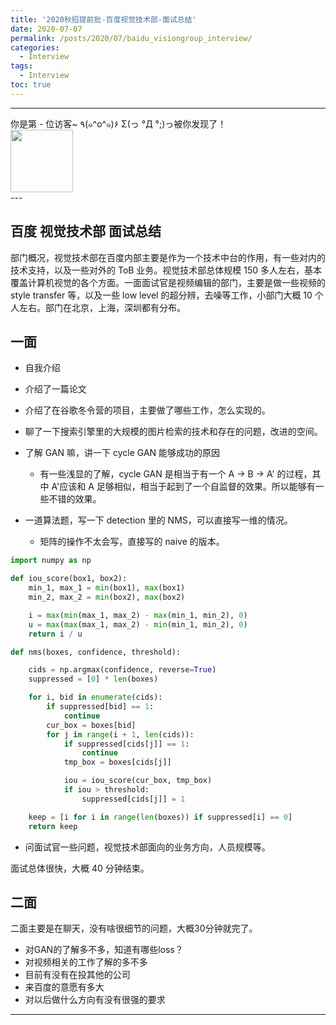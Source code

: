 ```yaml
---
title: '2020秋招提前批-百度视觉技术部-面试总结'
date: 2020-07-07
permalink: /posts/2020/07/baidu_visiongroup_interview/
categories:
  - Interview
tags:
  - Interview
toc: true
---
```


---
<div>
<div class="button01">
      <visited_a href="#" display:inline>你是第<span data-hk-page="current"> - </span>位访客~</visited_a>
      <visited_p class="top">٩(๑^o^๑)۶</visited_p>
      <visited_p class="bottom">Σ(っ °Д °;)っ被你发现了！</visited_p>
</div>
<img align="center" width="100" src="{{ site.url }}/images/static/take_me.gif" alt="" display:inline>
</div>
---

## 百度 视觉技术部 面试总结

部门概况，视觉技术部在百度内部主要是作为一个技术中台的作用，有一些对内的技术支持，以及一些对外的 ToB 业务。视觉技术部总体规模 150 多人左右，基本覆盖计算机视觉的各个方面。一面面试官是视频编辑的部门，主要是做一些视频的 style transfer 等，以及一些 low level 的超分辨，去噪等工作，小部门大概 10 个人左右。部门在北京，上海，深圳都有分布。

## 一面

- 自我介绍

- 介绍了一篇论文

- 介绍了在谷歌冬令营的项目，主要做了哪些工作，怎么实现的。

- 聊了一下搜索引擎里的大规模的图片检索的技术和存在的问题，改进的空间。

- 了解 GAN 嘛，讲一下 cycle GAN 能够成功的原因

  - 有一些浅显的了解，cycle GAN 是相当于有一个 A -> B -> A' 的过程，其中 A'应该和 A 足够相似，相当于起到了一个自监督的效果。所以能够有一些不错的效果。

- 一道算法题，写一下 detection 里的 NMS，可以直接写一维的情况。
  - 矩阵的操作不太会写，直接写的 naive 的版本。

```python
import numpy as np

def iou_score(box1, box2):
    min_1, max_1 = min(box1), max(box1)
    min_2, max_2 = min(box2), max(box2)

    i = max(min(max_1, max_2) - max(min_1, min_2), 0)
    u = max(max(max_1, max_2) - min(min_1, min_2), 0)
    return i / u

def nms(boxes, confidence, threshold):

    cids = np.argmax(confidence, reverse=True)
    suppressed = [0] * len(boxes)

    for i, bid in enumerate(cids):
        if suppressed[bid] == 1:
            continue
        cur_box = boxes[bid]
        for j in range(i + 1, len(cids)):
            if suppressed[cids[j]] == 1:
                continue
            tmp_box = boxes[cids[j]]

            iou = iou_score(cur_box, tmp_box)
            if iou > threshold:
                suppressed[cids[j]] = 1

    keep = [i for i in range(len(boxes)) if suppressed[i] == 0]
    return keep
```

- 问面试官一些问题，视觉技术部面向的业务方向，人员规模等。

面试总体很快，大概 40 分钟结束。

## 二面

二面主要是在聊天，没有啥很细节的问题，大概30分钟就完了。
- 对GAN的了解多不多，知道有哪些loss？
- 对视频相关的工作了解的多不多
- 目前有没有在投其他的公司
- 来百度的意愿有多大
- 对以后做什么方向有没有很强的要求


---

<div data-hk-top-pages="5"> </div>
